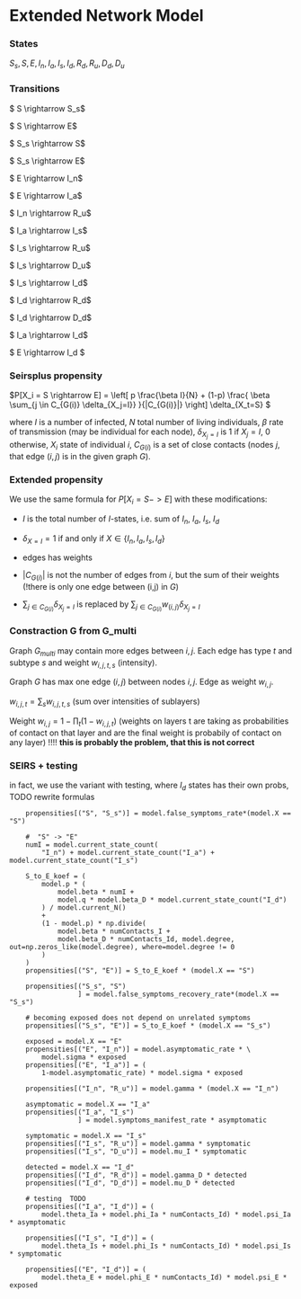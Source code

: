 # Extended Network Model



### States

$S_s, S, E, I_n, I_a, I_s, I_d, R_d, R_u, D_d, D_u$

### Transitions 

$        S \rightarrow S_s$

$        S \rightarrow E$

$        S_s \rightarrow S$

$        S_s \rightarrow E$

$        E \rightarrow I_n$

$        E \rightarrow I_a$

$        I_n \rightarrow R_u$

$        I_a \rightarrow I_s$

$        I_s \rightarrow R_u$

$        I_s \rightarrow D_u$

$        I_s \rightarrow I_d$

$        I_d \rightarrow R_d$

$        I_d \rightarrow D_d$

$        I_a \rightarrow I_d$

$        E \rightarrow I_d $


### Seirsplus propensity 

$P[X_i = S \rightarrow E] = 
\left[ p \frac{\beta I}{N} + (1-p) 
\frac{
\beta \sum_{j \in C_{G(i)} \delta_{X_j=I}}
}{|C_{G(i)}|}
 \right] \delta_{X_t=S}
$

where $I$ is a number of infected, $N$ total number of living individuals, $\beta$ rate of transmission (may be individual for each node), $\delta_{X_j=I}$ is 1 if $X_j = I$, $0$ otherwise,  $X_i$ state of individual $i$, $C_{G(i)}$ is a set of close contacts (nodes $j$, that edge $(i, j)$ is in the given graph $G$). 

### Extended propensity

We use the same formula for $P[X_i = S -> E]$ with these modifications:

+ $I$ is the total number of $I$-states, i.e. sum of $I_n$, $I_a$, $I_s$, $I_d$ 

+ $\delta_{X=I} = 1$ if and only if $X \in \{ I_n, I_a, I_s, I_d \}$

+ edges has weights 

+ $|C_{G(i)}|$ is not the number of edges from $i$, but the sum of their weights (!there is only one edge between (i,j) in $G$) 

+ $\sum_{j \in C_{G(i)}} \delta_{X_j=I}$ is replaced by $\sum_{j \in C_{G(i)}} w_{(i,j)}\delta_{X_j=I}$ 

### Constraction G from G_multi 

Graph $G_{multi}$ may contain more edges between $i, j$. Each edge has type $t$ and subtype $s$ and weight $w_{i,j,t,s}$ (intensity).

Graph $G$ has max one edge $(i,j)$ between nodes $i,j$. Edge as weight $w_{i,j}$.

$w_{i,j,t} = \sum_s w_{i,j,t,s}$ (sum over intensities of sublayers)

Weight $w_{i,j} = 1 - \prod_t (1-w_{i,j,t})$ (weights on layers t are taking as probabilities of contact on that layer and are the final weight is probabily of contact on any layer) !!!! **this is probably the problem, that this is not correct**

### SEIRS + testing

in fact, we use the variant with testing, where $I_d$ states has their own probs, TODO rewrite formulas 

```
    propensities[("S", "S_s")] = model.false_symptoms_rate*(model.X == "S")

    #  "S" -> "E"
    numI = model.current_state_count(
        "I_n") + model.current_state_count("I_a") + model.current_state_count("I_s")

    S_to_E_koef = (
        model.p * (
            model.beta * numI +
            model.q * model.beta_D * model.current_state_count("I_d")
        ) / model.current_N()
        +
        (1 - model.p) * np.divide(
            model.beta * numContacts_I +
            model.beta_D * numContacts_Id, model.degree, out=np.zeros_like(model.degree), where=model.degree != 0
        )
    )
    propensities[("S", "E")] = S_to_E_koef * (model.X == "S")

    propensities[("S_s", "S")
                 ] = model.false_symptoms_recovery_rate*(model.X == "S_s")

    # becoming exposed does not depend on unrelated symptoms
    propensities[("S_s", "E")] = S_to_E_koef * (model.X == "S_s")

    exposed = model.X == "E"
    propensities[("E", "I_n")] = model.asymptomatic_rate * \
        model.sigma * exposed
    propensities[("E", "I_a")] = (
        1-model.asymptomatic_rate) * model.sigma * exposed

    propensities[("I_n", "R_u")] = model.gamma * (model.X == "I_n")

    asymptomatic = model.X == "I_a"
    propensities[("I_a", "I_s")
                 ] = model.symptoms_manifest_rate * asymptomatic

    symptomatic = model.X == "I_s"
    propensities[("I_s", "R_u")] = model.gamma * symptomatic
    propensities[("I_s", "D_u")] = model.mu_I * symptomatic

    detected = model.X == "I_d"
    propensities[("I_d", "R_d")] = model.gamma_D * detected
    propensities[("I_d", "D_d")] = model.mu_D * detected

    # testing  TODO
    propensities[("I_a", "I_d")] = (
        model.theta_Ia + model.phi_Ia * numContacts_Id) * model.psi_Ia * asymptomatic

    propensities[("I_s", "I_d")] = (
        model.theta_Is + model.phi_Is * numContacts_Id) * model.psi_Is * symptomatic

    propensities[("E", "I_d")] = (
        model.theta_E + model.phi_E * numContacts_Id) * model.psi_E * exposed

```


```python

```
